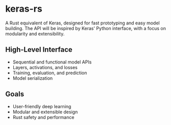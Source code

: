 # keras-rs

A Rust equivalent of Keras, designed for fast prototyping and easy model building. The API will be inspired by Keras' Python interface, with a focus on modularity and extensibility.

## High-Level Interface

- Sequential and functional model APIs
- Layers, activations, and losses
- Training, evaluation, and prediction
- Model serialization

## Goals

- User-friendly deep learning
- Modular and extensible design
- Rust safety and performance
